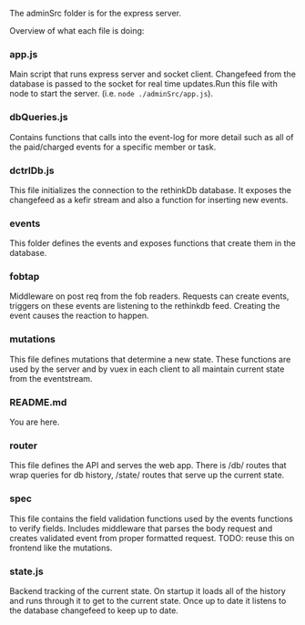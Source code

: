 The adminSrc folder is for the express server.

Overview of what each file is doing:

### app.js
Main script that runs express server and socket client. Changefeed from the database is passed to the socket for real time updates.Run this file with node to start the server. (i.e. `node ./adminSrc/app.js`).

### dbQueries.js
Contains functions that calls into the event-log for more detail such as all of the paid/charged events for a specific member or task.

### dctrlDb.js
This file initializes the connection to the rethinkDb database. It exposes the changefeed as a kefir stream and also a function for inserting new events.

### events
This folder defines the events and exposes functions that create them in the database.

### fobtap
Middleware on post req from the fob readers. Requests can create events, triggers on these events are listening to the rethinkdb feed. Creating the event causes the reaction to happen. 

### mutations
This file defines mutations that determine a new state. These functions are used by the server and by vuex in each client to all maintain current state from the eventstream.

### README.md
You are here.

### router
This file defines the API and serves the web app. There is /db/ routes that wrap queries for db history, /state/ routes that serve up the current state.

### spec
This file contains the field validation functions used by the events functions to verify fields. Includes middleware that parses the body request and creates validated event from proper formatted request. TODO: reuse this on frontend like the mutations.

### state.js
Backend tracking of the current state. On startup it loads all of the history and runs through it to get to the current state. Once up to date it listens to the database changefeed to keep up to date.
